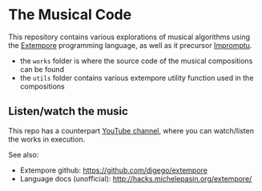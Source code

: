 # The Musical Code

This repository contains various explorations of musical algorithms using the [Extempore](https://extemporelang.github.io/) programming language, as well as it precursor [Impromptu](http://impromptu.moso.com.au).

* the `works` folder is where the source code of the musical compositions can be found
* the `utils` folder contains various extempore utility function used in the compositions

## Listen/watch the music

This repo has a counterpart [YouTube channel](https://www.youtube.com/channel/UCanqSICbxzRNEZGMlu8qfyw), where you can watch/listen the works in execution. 


See also:

-   Extempore github: https://github.com/digego/extempore
-   Language docs (unofficial): http://hacks.michelepasin.org/extempore/
